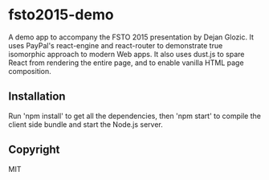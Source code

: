 # fsto2015-demo
A demo app to accompany the FSTO 2015 presentation by Dejan Glozic. It uses PayPal's react-engine and react-router to demonstrate true isomorphic approach to modern Web apps. It also uses dust.js to spare React from rendering the entire page, and to enable vanilla HTML page composition.

## Installation
Run 'npm install' to get all the dependencies, then 'npm start' to compile the client side bundle and start the Node.js server.

## Copyright
MIT